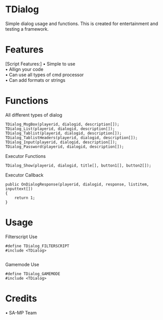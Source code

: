 # TDialog
Simple dialog usage and functions.
This is created for entertainment and testing a 
framework.

# Features
[Script Features:]
  • Simple to use                
  • Allign your code                       
  • Can use all types of cmd processor                    
  • Can add formats or strings

# Functions
All different types of dialog
```pawn
TDialog_MsgBox(playerid, dialogid, description[]);
TDialog_List(playerid, dialogid, description[]);
TDialog_Tablist(playerid, dialogid, description[]);
TDialog_TablistHeaders(playerid, dialogid, description[]);
TDialog_Input(playerid, dialogid, description[]);
TDialog_Password(playerid, dialogid, description[]);
```

Executor Functions
```pawn
TDialog_Show(playerid, dialogid, title[], button1[], button2[]);
```
Executor Callback
```pawn
public OnDialogResponse(playerid, dialogid, response, listitem, inputtext[])
{
    return 1;
}
```
# Usage
Filterscript Use
```pawn
#define TDialog_FILTERSCRIPT
#include <TDialog>


```
Gamemode Use
```pawn
#define TDialog_GAMEMODE
#include <TDialog>
```


# Credits
  • SA-MP Team
